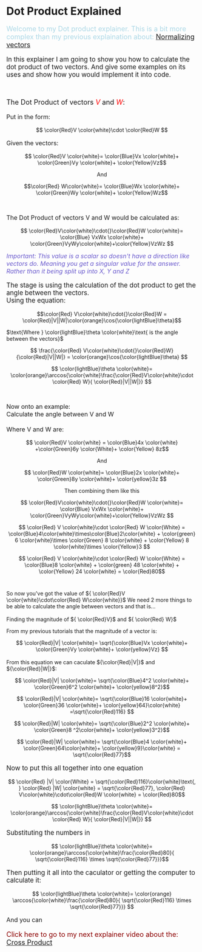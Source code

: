 # Dot Product Explained

<script defer>
    // for Anki 2.1
    MathJax.Hub.Config({ TeX: { extensions: ["color.js"] }});
</script>
<script type="text/x-mathjax-config">
    MathJax.Hub.processSectionDelay = 0;
    MathJax.Hub.Config({
        TeX: { extensions: ["color.js"] },
        messageStyle: 'none',
        showProcessingMessages: false,
        tex2jax: {
            inlineMath: [ ['$','$'], ['\\(','\\)'] ],
            displayMath: [ ['$$','$$'], ['\\[','\\]'] ],
            processEscapes: true
        }
        });
</script>
<script type="text/javascript">
    (function () {
        if (typeof MathJax === "undefined") {
            var script = document.createElement('script');
            script.type = 'text/javascript';
            script.src = 'https://cdnjs.cloudflare.com/ajax/libs/mathjax/2.7.1/MathJax.js?config=TeX-MML-AM_CHTML';
            document.body.appendChild(script);
        }
    })();
</script>

<p style="font-size:18px;color:LightBlue">
Welcome to my Dot product explainer. This is a bit  more complex than my previous explaination about: <a href="NormalizeVectors.html">Normalizing vectors</a>
</p>

<p style="font-size:17px">
In this explainer I am going to show you how to calculate the dot product of two vectors. And give some examples on its uses and show how you would implement it into code.
</p>
<br>
<p style="font-size:18px">
The Dot Product of  vectors <em style="color:Red">V</em> and <em style="color:Red">W</em>:
</p>
<p style="font-size:16px">
Put in the form:
</p>

$$ \color{Red}V \color{white}\cdot \color{Red}W $$

<p style="font-size:16px">
Given the vectors:
</p>

$$ \color{Red}V \color{white}= \color{Blue}Vx \color{white}+ \color{Green}Vy \color{white}+ \color{Yellow}Vz$$

$$ \text{ And }$$

$$\color{Red} W\color{white}= \color{Blue}Wx \color{white}+ \color{Green}Wy \color{white}+ \color{Yellow}Wz$$

<br>
<p style="font-size:16px">
The Dot Product of vectors V and W would be calculated as:</p>

$$ \color{Red}V\color{white}\cdot{}\color{Red}W \color{white}= \color{Blue} VxWx \color{white}+  \color{Green}VyWy\color{white}+\color{Yellow}VzWz $$

<em style="font-size:16px;color:slateblue ">
Important: This value is a scalar so doesn't have a direction like vectors do. Meaning you get a singular value for the answer. Rather than it being split up into X, Y and Z
</em><br>

<p style="font-size:17px">
The stage is using the calculation of the dot product to get the angle between the vectors.<br>
Using the equation:
</p>

$$\color{Red} V\color{white}\cdot{}\color{Red}W = \color{Red}|V||W|\color{orange}\cos{\color{lightBlue}\theta}$$

$\text{Where } \color{lightBlue}\theta \color{white}\text{ is the angle between the vectors}$

$$ \frac{\color{Red} V\color{white}\cdot{}\color{Red}W}{\color{Red}|V||W|} = \color{orange}\cos{\color{lightBlue}\theta} $$

$$ \color{lightBlue}\theta \color{white}=  \color{orange}\arccos{\color{white}\frac{\color{Red}V\color{white}\cdot \color{Red} W}{ \color{Red}|V||W|}} $$

<br>
<p style="font-size:16px">
Now onto an example:
<Br> Calculate the angle between V and W
<Br><br> Where V and W are: </p>

$$ \color{Red}V \color{white} = \color{Blue}4x \color{white} +\color{Green}6y \color{White}+ \color{Yellow} 8z$$

$$ \text{And} $$

$$ \color{Red}W \color{white}= \color{Blue}2x \color{white}+ \color{Green}8y \color{white}+ \color{yellow}3z $$

$$ \text{Then combining them like this} $$

$$ \color{Red}V\color{white}\cdot{}\color{Red}W \color{white}= \color{Blue} VxWx \color{white}+  \color{Green}VyWy\color{white}+\color{Yellow}VzWz $$

$$ \color{Red} V \color{white}\cdot \color{Red} W \color{White} = \color{Blue}4\color{white}\times\color{Blue}2\color{white} + \color{green} 6 \color{white}\times \color{Green} 8 \color{white} + \color{Yellow} 8 \color{white}\times \color{Yellow}3 $$

$$ \color{Red} V \color{white}\cdot \color{Red} W \color{White} = \color{Blue}8 \color{white} + \color{green} 48 \color{white} + \color{Yellow} 24 \color{white} = \color{Red}80$$
<br>

<p style="font-size:16px">

So now you've got the value of ${ \color{Red}V \color{white}\cdot\color{Red} W\color{white}}$ We need 2 more things to be able to calculate the angle between vectors and that is...
</p>

<p style="font-size:17px">

Finding the magnitude of ${ \color{Red}V}$ and ${ \color{Red} W}$

From my previous tutorials that the magnitude of a vector is:
</p>

$$ \color{Red}|V| \color{white}=  \sqrt{\color{Blue}Vx \color{white}+ \color{Green}Vy \color{white}+ \color{yellow}Vz} $$

<p style="font-size:17px">

From this equation we can caculate ${\color{Red}|V|}$ and ${\color{Red}|W|}$: 
</p>

$$ \color{Red}|V| \color{white}=  \sqrt{\color{Blue}4^2 \color{white}+ \color{Green}6^2 \color{white}+ \color{yellow}8^2}$$

$$ \color{Red}|V| \color{white}=  \sqrt{\color{Blue}16 \color{white}+ \color{Green}36 \color{white}+ \color{yellow}64}\color{white} =\sqrt{\color{Red}116} $$

$$ \color{Red}|W| \color{white}=  \sqrt{\color{Blue}2^2 \color{white}+ \color{Green}8 ^2\color{white}+ \color{yellow}3^2}$$

$$ \color{Red}|W| \color{white}=  \sqrt{\color{Blue}4 \color{white}+ \color{Green}64\color{white}+ \color{yellow}9}\color{white} = \sqrt{\color{Red}77}$$

<p style="font-size:17px">
Now to put this all together into one equation
</p>


$$ \color{Red} |V| \color{White} = \sqrt{\color{Red}116}\color{white}\text{, } \color{Red} |W| \color{white} = \sqrt{\color{Red}77}, \color{Red} V\color{white}\cdot\color{Red}W \color{white} = \color{Red}80$$

$$ \color{lightBlue}\theta \color{white}=  \color{orange}\arccos{\color{white}\frac{\color{Red}V\color{white}\cdot \color{Red} W}{ \color{Red}|V||W|}} $$

<p style="font-size:17px">
Substituting the numbers in</p>

$$ \color{lightBlue}\theta \color{white}=  \color{orange}\arccos{\color{white}\frac{\color{Red}80}{ \sqrt{\color{Red}116} \times \sqrt{\color{Red}77}}}$$

<p style="font-size:17px">
Then putting it all into the caculator or getting the computer to calculate it:</p>

$$ \color{lightBlue}\theta \color{white}= \color{orange} \arccos{\color{white}\frac{\color{Red}80}{ \sqrt{\color{Red}116} \times \sqrt{\color{Red}77}}} $$

<p style="font-size:16px">
And you can 

<p style="font-size:18px;color:DarkRed">
Click here to go to my next explainer video about the:
<a href="CrossProduct.html">Cross Product </a>
</p>

